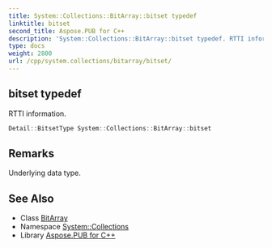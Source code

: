 ```yaml
---
title: System::Collections::BitArray::bitset typedef
linktitle: bitset
second_title: Aspose.PUB for C++
description: 'System::Collections::BitArray::bitset typedef. RTTI information in C++.'
type: docs
weight: 2800
url: /cpp/system.collections/bitarray/bitset/
---
```

## bitset typedef


RTTI information.

```cpp
Detail::BitsetType System::Collections::BitArray::bitset
```

## Remarks


Underlying data type. 
## See Also

* Class [BitArray](../)
* Namespace [System::Collections](../../)
* Library [Aspose.PUB for C++](../../../)
